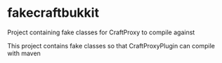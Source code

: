 fakecraftbukkit
===============

Project containing fake classes for CraftProxy to compile against

This project contains fake classes so that CraftProxyPlugin can compile with maven

